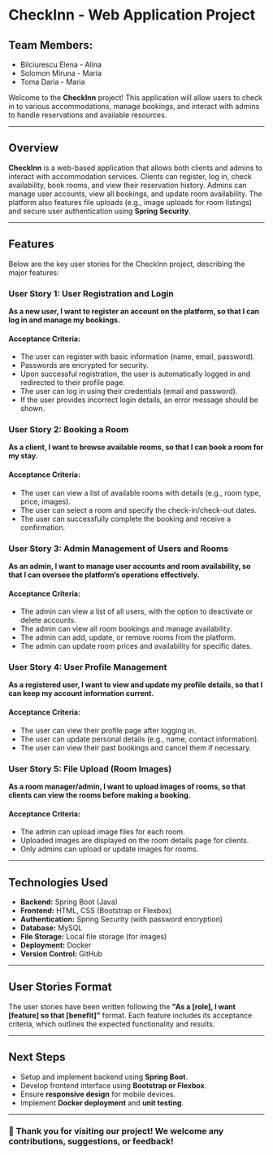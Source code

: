 # CheckInn - Web Application Project

## Team Members:
- Bilciurescu Elena - Alina  
- Solomon Miruna - Maria  
- Toma Daria - Maria  

Welcome to the **CheckInn** project! This application will allow users to check in to various accommodations, manage bookings, and interact with admins to handle reservations and available resources.

---

## Overview
**CheckInn** is a web-based application that allows both clients and admins to interact with accommodation services. Clients can register, log in, check availability, book rooms, and view their reservation history. Admins can manage user accounts, view all bookings, and update room availability. The platform also features file uploads (e.g., image uploads for room listings) and secure user authentication using **Spring Security**.

---

## Features
Below are the key user stories for the CheckInn project, describing the major features:

### **User Story 1: User Registration and Login**
**As a new user, I want to register an account on the platform, so that I can log in and manage my bookings.**

#### **Acceptance Criteria:**
- The user can register with basic information (name, email, password).
- Passwords are encrypted for security.
- Upon successful registration, the user is automatically logged in and redirected to their profile page.
- The user can log in using their credentials (email and password).
- If the user provides incorrect login details, an error message should be shown.

### **User Story 2: Booking a Room**
**As a client, I want to browse available rooms, so that I can book a room for my stay.**

#### **Acceptance Criteria:**
- The user can view a list of available rooms with details (e.g., room type, price, images).
- The user can select a room and specify the check-in/check-out dates.
- The user can successfully complete the booking and receive a confirmation.

### **User Story 3: Admin Management of Users and Rooms**
**As an admin, I want to manage user accounts and room availability, so that I can oversee the platform’s operations effectively.**

#### **Acceptance Criteria:**
- The admin can view a list of all users, with the option to deactivate or delete accounts.
- The admin can view all room bookings and manage availability.
- The admin can add, update, or remove rooms from the platform.
- The admin can update room prices and availability for specific dates.

### **User Story 4: User Profile Management**
**As a registered user, I want to view and update my profile details, so that I can keep my account information current.**

#### **Acceptance Criteria:**
- The user can view their profile page after logging in.
- The user can update personal details (e.g., name, contact information).
- The user can view their past bookings and cancel them if necessary.

### **User Story 5: File Upload (Room Images)**
**As a room manager/admin, I want to upload images of rooms, so that clients can view the rooms before making a booking.**

#### **Acceptance Criteria:**
- The admin can upload image files for each room.
- Uploaded images are displayed on the room details page for clients.
- Only admins can upload or update images for rooms.

---

## Technologies Used
- **Backend:** Spring Boot (Java)
- **Frontend:** HTML, CSS (Bootstrap or Flexbox)
- **Authentication:** Spring Security (with password encryption)
- **Database:** MySQL
- **File Storage:** Local file storage (for images)
- **Deployment:** Docker
- **Version Control:** GitHub

---

## User Stories Format
The user stories have been written following the **"As a [role], I want [feature] so that [benefit]"** format. Each feature includes its acceptance criteria, which outlines the expected functionality and results.

---

## Next Steps
- Setup and implement backend using **Spring Boot**.
- Develop frontend interface using **Bootstrap or Flexbox**.
- Ensure **responsive design** for mobile devices.
- Implement **Docker deployment** and **unit testing**.

---

### 🚀 Thank you for visiting our project! We welcome any contributions, suggestions, or feedback!

